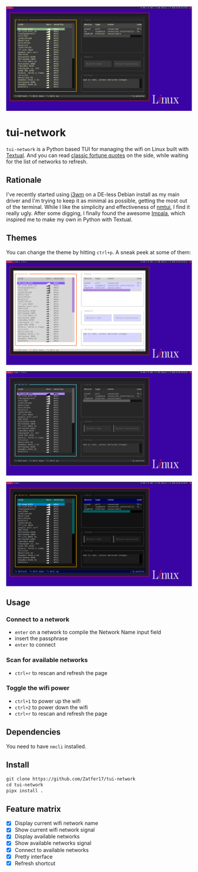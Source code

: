![](docs/gruvbox.png)

# tui-network

`tui-network` is a Python based TUI for managing the wifi on Linux built with [Textual](https://github.com/Textualize/textual). And you can read [classic fortune quotes](https://wiki.debian.org/fortune) on the side, while waiting for the list of networks to refresh.

## Rationale

I've recently started using [i3wm](https://i3wm.org/) on a DE-less Debian install as my main driver and I'm trying to keep it as minimal as possible, getting the most out of the terminal. While I like the simplicity and effectiveness of [nmtui](https://man.archlinux.org/man/nmtui.1), I find it really ugly. After some digging, I finally found the awesome [Impala](https://github.com/pythops/impala), which inspired me to make my own in Python with Textual.

## Themes

You can change the theme by hitting `ctrl+p`. A sneak peek at some of them:

![](docs/catpuccin-latte.png)

![](docs/monokai.png)

![](docs/textual-dark.png)

## Usage

### Connect to a network
- `enter` on a network to compile the Network Name input field
- insert the passphrase
- `enter` to connect

### Scan for available networks
- `ctrl+r` to rescan and refresh the page

### Toggle the wifi power
- `ctrl+1` to power up the wifi
- `ctrl+2` to power down the wifi
- `ctrl+r` to rescan and refresh the page

## Dependencies

You need to have `nmcli` installed.

## Install

```
git clone https://github.com/Zatfer17/tui-network
cd tui-network
pipx install .
```

## Feature matrix

- [x] Display current wifi network name
- [x] Show current wifi network signal
- [x] Display available networks
- [x] Show available networks signal
- [x] Connect to available networks
- [x] Pretty interface
- [x] Refresh shortcut
